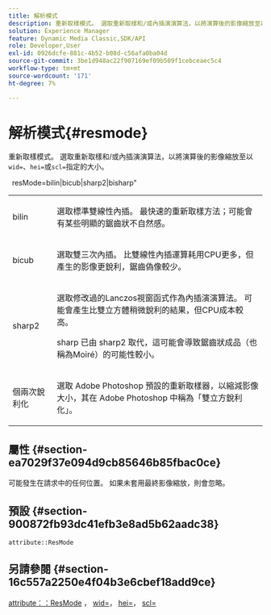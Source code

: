 ```yaml
---
title: 解析模式
description: 重新取樣模式。 選取重新取樣和/或內插演演算法，以將演算後的影像縮放至以wid=、hei=或scl=指定的大小。
solution: Experience Manager
feature: Dynamic Media Classic,SDK/API
role: Developer,User
exl-id: 0926dcfe-881c-4b52-b08d-c56afa0ba04d
source-git-commit: 3be1d948ac22f907169ef09b509f1cebceaec5c4
workflow-type: tm+mt
source-wordcount: '171'
ht-degree: 7%

---
```


# 解析模式{#resmode}

重新取樣模式。 選取重新取樣和/或內插演演算法，以將演算後的影像縮放至以`wid=`、`hei=`或`scl=`指定的大小。

` `resMode=bilin|bicub|sharp2|bisharp&quot;

<table id="table_AF954C101B30473FAFE9930C7B694305"> 
 <tbody> 
  <tr> 
   <td colname="col1"> <p> <span class="+ topic/ph pr-d/codeph codeph"> bilin </span> </p> </td> 
   <td colname="col2"> <p>選取標準雙線性內插。 最快速的重新取樣方法；可能會有某些明顯的鋸齒狀不自然感。 </p> </td> 
  </tr> 
  <tr> 
   <td colname="col1"> <p> <span class="+ topic/ph pr-d/codeph codeph"> bicub </span> </p> </td> 
   <td colname="col2"> <p>選取雙三次內插。 比雙線性內插運算耗用CPU更多，但產生的影像更銳利，鋸齒偽像較少。 </p> </td> 
  </tr> 
  <tr> 
   <td colname="col1"> <p> <span class="+ topic/ph pr-d/codeph codeph"> sharp2 </span> </p> </td> 
   <td colname="col2"> <p>選取修改過的Lanczos視窗函式作為內插演演算法。 可能會產生比雙立方體稍微銳利的結果，但CPU成本較高。 </p> <p> <span class="codeph"> sharp </span>已由<span class="codeph"> sharp2 </span>取代，這可能會導致鋸齒狀成品（也稱為Moiré）的可能性較小。 </p> </td> 
  </tr> 
  <tr> 
   <td colname="col1"> <p> <span class="codeph">個兩次銳利化</span> </p> </td> 
   <td colname="col2"> <p>選取<span class="keyword"> Adobe Photoshop </span>預設的重新取樣器，以縮減影像大小，其在<span class="keyword"> Adobe Photoshop </span>中稱為「雙立方銳利化」。 </p> </td> 
  </tr> 
 </tbody> 
</table>

## 屬性 {#section-ea7029f37e094d9cb85646b85fbac0ce}

可能發生在請求中的任何位置。 如果未套用最終影像縮放，則會忽略。

## 預設 {#section-900872fb93dc41efb3e8ad5b62aadc38}

`attribute::ResMode`

## 另請參閱 {#section-16c557a2250e4f04b3e6cbef18add9ce}

[attribute：：ResMode](../../../../../ir-api/material-cat/image-rendering-api-ref/c-ir-material-catalog/c-ir-attributes-reference/r-ir-cat-resmode.md#reference-fdca7eb6d5104fdeae9d6ac42251db82) ， [wid=](../../../../../ir-api/http-protocol/image-rendering-api-ref/c-ir-http-protocol-ref/c-ir-http-protocol-command-reference/r-ir-wid.md#reference-b7e691b0624941168c94b2749ae233ec)， [hei=](../../../../../ir-api/http-protocol/image-rendering-api-ref/c-ir-http-protocol-ref/c-ir-http-protocol-command-reference/r-ir-hei.md#reference-1c08f60365a94417a39867c09cac5478)， [scl=](../../../../../ir-api/http-protocol/image-rendering-api-ref/c-ir-http-protocol-ref/c-ir-http-protocol-command-reference/r-ir-scl.md#reference-b14b51a6cbe34f0bba42880540592f29)
